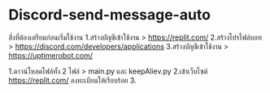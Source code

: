 # Discord-send-message-auto

สิ่งที่ต้องเตรียมก่อนเริ่มใช้งาน
1.สร้างบัญชีเข้าใช้งาน > https://replit.com/
2.สร้างโปรไฟล์บอท > https://discord.com/developers/applications
3.สร้างบัญชีเข้าใช้งาน > https://uptimerobot.com/

1.ดาวน์โหลดไฟล์ทั้ง 2 ไฟล์ > main.py และ keepAliev.py
2.เข้าเว็บไซต์ https://replit.com/ ลงทะเบียนให้เรียบร้อย
3.